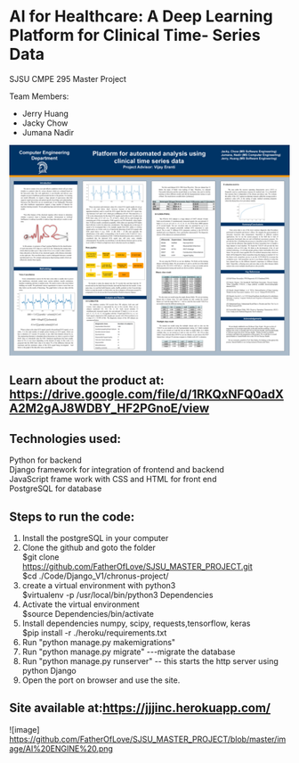 # AI for Healthcare: A Deep Learning Platform for Clinical Time- Series Data
SJSU CMPE 295 Master Project

Team Members: 
- Jerry Huang
- Jacky Chow
- Jumana Nadir


![alt text](https://github.com/FatherOfLove/SJSU_MASTER_PROJECT/blob/master/S10_Poster.png)

## Learn about the product at: https://drive.google.com/file/d/1RKQxNFQ0adXA2M2gAJ8WDBY_HF2PGnoE/view


## Technologies used:

Python for backend  
Django framework for integration of frontend and backend  
JavaScript frame work with CSS and HTML for front end  
PostgreSQL for database

## Steps to run the code:  
1. Install the postgreSQL in your computer
2. Clone the github and goto the folder  
        $git clone https://github.com/FatherOfLove/SJSU_MASTER_PROJECT.git  
        $cd ./Code/Django_V1/chronus-project/  
2. create a virtual environment with python3  
	$virtualenv -p /usr/local/bin/python3 Dependencies  
3. Activate the virtual environment  
	$source Dependencies/bin/activate  
4. Install dependencies numpy, scipy, requests,tensorflow, keras  
	$pip install -r ./heroku/requirements.txt  
5. Run "python manage.py makemigrations" 
6. Run "python manage.py migrate" ---migrate the database
7. Run "python manage.py runserver" -- this starts the http server using python Django 
8. Open the port on browser and use the site.  

## Site available at:https://jjjinc.herokuapp.com/

![image] https://github.com/FatherOfLove/SJSU_MASTER_PROJECT/blob/master/image/AI%20ENGINE%20.png
